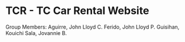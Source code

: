 # TCR - TC Car Rental Website

Group Members:
Aguirre, John Lloyd C.
Ferido, John Lloyd P.
Guisihan, Kouichi
Sala, Jovannie B.
